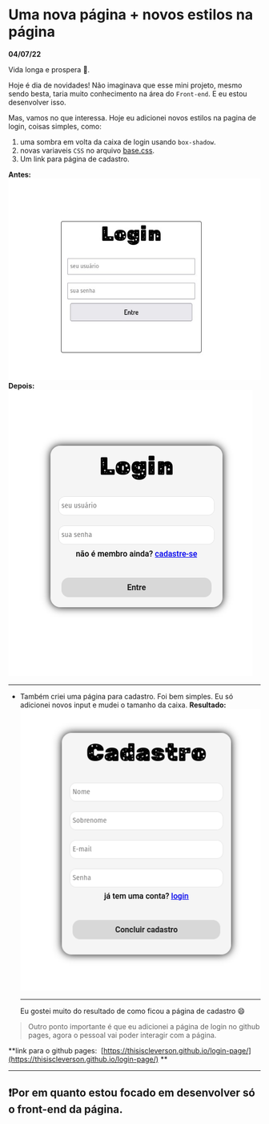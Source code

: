 <h1>Uma nova página + novos estilos na página</h1>


<strong>04/07/22</strong>


Vida longa e prospera 🖖.

Hoje é dia de novidades! Não imaginava que esse mini projeto, mesmo sendo besta, taria muito conhecimento na área do <code>Front-end</code>. E eu estou desenvolver isso.

Mas, vamos no que interessa. Hoje eu adicionei novos estilos na pagina de login, coisas simples, como: 
1. uma sombra em volta da caixa de login usando <code>box-shadow</code>.
2. novas variaveis <code>CSS</code> no arquivo <a href=".././style/base.css">base.css</a>.
3. Um link para página de cadastro.

**Antes:**
<img src="./img-diary/antes-001.jpg">
**Depois:**
<img src="./img-diary/depois-002.png">
<hr>

* Também criei uma página para cadastro. Foi bem simples. Eu só adicionei novos input e mudei o tamanho da caixa.
	**Resultado:**
	<img src="./img-diary/cadastro.png">
	<hr>
	Eu gostei muito do resultado de como ficou a página de cadastro 😄
	
> Outro ponto importante é que eu adicionei a página de login no github pages, agora o pessoal vai poder interagir com a página.

**link para o github pages:  [https://thisiscleverson.github.io/login-page/](https://thisiscleverson.github.io/login-page/) **

---
❗Por em quanto estou focado em desenvolver só o front-end da página.
---

